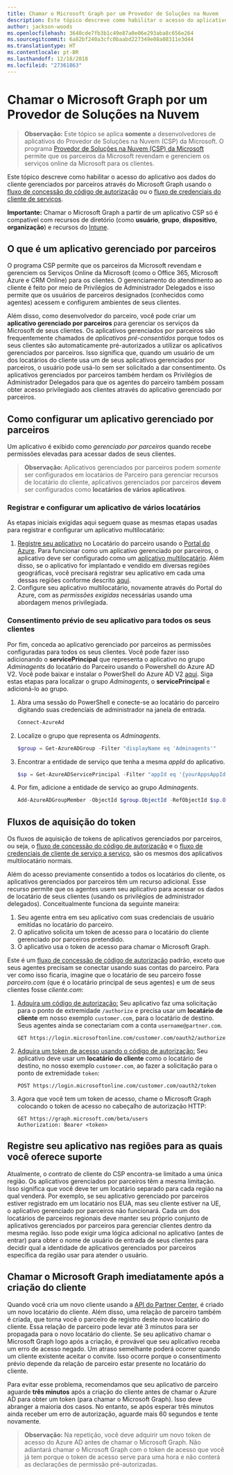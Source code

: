 ```yaml
---
title: Chamar o Microsoft Graph por um Provedor de Soluções na Nuvem
description: Este tópico descreve como habilitar o acesso do aplicativo aos dados do cliente gerenciados por parceiros através do Microsoft Graph usando o fluxo de concessão do código de autorização ou o fluxo de credenciais do cliente de serviços.
author: jackson-woods
ms.openlocfilehash: 3640cde7fb3b1c49e87a0e06e293aba8c656e264
ms.sourcegitcommit: 6a82bf240a3cfc0baabd227349e08a08311e3d44
ms.translationtype: HT
ms.contentlocale: pt-BR
ms.lasthandoff: 12/18/2018
ms.locfileid: "27361863"
---
```

# <a name="call-microsoft-graph-from-a-cloud-solution-provider-application"></a>Chamar o Microsoft Graph por um Provedor de Soluções na Nuvem

> **Observação:** Este tópico se aplica **somente** a desenvolvedores de aplicativos do Provedor de Soluções na Nuvem (CSP) da Microsoft. O programa [Provedor de Soluções na Nuvem (CSP) da Microsoft](https://partner.microsoft.com/pt-BR/cloud-solution-provider) permite que os parceiros da Microsoft revendam e gerenciem os serviços online da Microsoft para os clientes.

Este tópico descreve como habilitar o acesso do aplicativo aos dados do cliente gerenciados por parceiros através do Microsoft Graph usando o [fluxo de concessão do código de autorização](https://docs.microsoft.com/pt-BR/azure/active-directory/develop/active-directory-protocols-oauth-code) ou o [fluxo de credenciais do cliente de serviços](https://docs.microsoft.com/pt-BR/azure/active-directory/develop/active-directory-protocols-oauth-service-to-service).

**Importante:** Chamar o Microsoft Graph a partir de um aplicativo CSP só é compatível com recursos de diretório (como **usuário**, **grupo**, **dispositivo**, **organização**) e recursos do [Intune](/graph/api/resources/intune-graph-overview?view=graph-rest-beta).

## <a name="what-is-a-partner-managed-application"></a>O que é um aplicativo gerenciado por parceiros

O programa CSP permite que os parceiros da Microsoft revendam e gerenciem os Serviços Online da Microsoft (como o Office 365, Microsoft Azure e CRM Online) para os clientes. O gerenciamento do atendimento ao cliente é feito por meio de Privilégios de Administrador Delegados e isso permite que os usuários de parceiros designados (conhecidos como agentes) acessem e configurem ambientes de seus clientes.

Além disso, como desenvolvedor do parceiro, você pode criar um **aplicativo gerenciado por parceiros** para gerenciar os serviços da Microsoft de seus clientes. Os aplicativos gerenciados por parceiros são frequentemente chamados de *aplicativos pré-consentidos* porque todos os seus clientes são automaticamente pré-autorizados a utilizar os aplicativos gerenciados por parceiros. Isso significa que, quando um usuário de um dos locatários do cliente usa um de seus aplicativos gerenciados por parceiros, o usuário pode usá-lo sem ser solicitado a dar consentimento. Os aplicativos gerenciados por parceiros também herdam os Privilégios de Administrador Delegados para que os agentes do parceiro também possam obter acesso privilegiado aos clientes através do aplicativo gerenciado por parceiros.

## <a name="how-to-set-up-a-partner-managed-application"></a>Como configurar um aplicativo gerenciado por parceiros

Um aplicativo é exibido como *gerenciado por parceiros* quando recebe permissões elevadas para acessar dados de seus clientes.

> **Observação:** Aplicativos gerenciados por parceiros podem *somente* ser configurados em locatários de Parceiro para gerenciar recursos de locatário do cliente, aplicativos gerenciados por parceiros **devem** ser configurados como **locatários de vários aplicativos**.

### <a name="register-and-configure-a-multi-tenant-app"></a>Registrar e configurar um aplicativo de vários locatários

As etapas iniciais exigidas aqui seguem quase as mesmas etapas usadas para registrar e configurar um aplicativo multilocatário:

1. [Registre seu aplicativo](https://docs.microsoft.com/pt-BR/azure/active-directory/active-directory-app-registration) no Locatário do parceiro usando o [Portal do Azure](https://portal.azure.com). Para funcionar como um aplicativo gerenciado por parceiros, o aplicativo deve ser configurado como um [aplicativo multilocatário](https://docs.microsoft.com/pt-BR/azure/active-directory/develop/active-directory-devhowto-multi-tenant-overview#update-registration-to-be-multi-tenant). Além disso, se o aplicativo for implantado e vendido em diversas regiões geográficas, você precisará registrar seu aplicativo em cada uma dessas regiões conforme descrito <a href="#region">aqui</a>.
2. Configure seu aplicativo multilocatário, novamente através do Portal do Azure, com as *permissões exigidas* necessárias usando uma abordagem menos privilegiada.

### <a name="pre-consent-your-app-for-all-your-customers"></a>Consentimento prévio de seu aplicativo para todos os seus clientes

Por fim, conceda ao aplicativo gerenciado por parceiros as permissões configuradas para todos os seus clientes. Você pode fazer isso adicionando o **servicePrincipal** que representa o aplicativo no grupo *Adminagents* do locatário do Parceiro usando o Powershell do Azure AD V2. Você pode baixar e instalar o PowerShell do Azure AD V2 [aqui](https://www.powershellgallery.com/packages/AzureAD).  Siga estas etapas para localizar o grupo *Adminagents*, o **servicePrincipal** e adicioná-lo ao grupo.

1. Abra uma sessão do PowerShell e conecte-se ao locatário do parceiro digitando suas credenciais de administrador na janela de entrada.

    ```PowerShell
    Connect-AzureAd
    ```

2. Localize o grupo que representa os *Adminagents*.

    ```PowerShell
    $group = Get-AzureADGroup -Filter "displayName eq 'Adminagents'"
    ```

3. Encontrar a entidade de serviço que tenha a mesma *appId* do aplicativo.

    ```PowerShell
    $sp = Get-AzureADServicePrincipal -Filter "appId eq '{yourAppsAppId}'"
    ```

4. Por fim, adicione a entidade de serviço ao grupo *Adminagents*.

    ```PowerShell
    Add-AzureADGroupMember -ObjectId $group.ObjectId -RefObjectId $sp.ObjectId
    ```

## <a name="token-acquisition-flows"></a>Fluxos de aquisição do token

Os fluxos de aquisição de tokens de aplicativos gerenciados por parceiros, ou seja, o [fluxo de concessão do código de autorização](https://docs.microsoft.com/pt-BR/azure/active-directory/develop/active-directory-protocols-oauth-code) e o [fluxo de credenciais de cliente de serviço a serviço](https://docs.microsoft.com/pt-BR/azure/active-directory/develop/active-directory-protocols-oauth-service-to-service), são os mesmos dos aplicativos multilocatário normais.

Além do acesso previamente consentido a todos os locatários do cliente, os aplicativos gerenciados por parceiros têm um recurso adicional. Esse recurso permite que os agentes usem seu aplicativo para acessar os dados de locatário de seus clientes (usando os privilégios de administrador delegados). Conceitualmente funciona da seguinte maneira:

1. Seu agente entra em seu aplicativo com suas credenciais de usuário emitidas no locatário do parceiro.
2. O aplicativo solicita um token de acesso para o locatário do cliente gerenciado por parceiros pretendido.
3. O aplicativo usa o token de acesso para chamar o Microsoft Graph.

Este é um [fluxo de concessão de código de autorização](https://docs.microsoft.com/pt-BR/azure/active-directory/develop/active-directory-protocols-oauth-code) padrão, exceto que seus agentes precisam se conectar usando suas contas do parceiro. Para ver como isso ficaria, imagine que o locatário de seu parceiro fosse *parceiro.com* (que é o locatário principal de seus agentes) e um de seus clientes fosse *cliente.com*:

1. [Adquira um código de autorização:](https://docs.microsoft.com/pt-BR/azure/active-directory/develop/active-directory-protocols-oauth-code#request-an-authorization-code) Seu aplicativo faz uma solicitação para o ponto de extremidade ```/authorize``` e precisa usar um **locatário de cliente** em nosso exemplo ```customer.com```, para o locatário de destino. Seus agentes ainda se conectariam com a conta ```username@partner.com```.

    ```http
    GET https://login.microsoftonline.com/customer.com/oauth2/authorize
    ```

2. [Adquira um token de acesso usando o código de autorização:](https://docs.microsoft.com/pt-BR/azure/active-directory/develop/active-directory-protocols-oauth-code#use-the-authorization-code-to-request-an-access-token) Seu aplicativo deve usar um **locatário do cliente** como o locatário de destino, no nosso exemplo ```customer.com```, ao fazer a solicitação para o ponto de extremidade ```token```:

    ```http
    POST https://login.microsoftonline.com/customer.com/oauth2/token
    ```

3. Agora que você tem um token de acesso, chame o Microsoft Graph colocando o token de acesso no cabeçalho de autorização HTTP:

    ```http
    GET https://graph.microsoft.com/beta/users
    Authorization: Bearer <token>
    ```

## <a name="register-your-app-in-the-regions-you-support"></a>Registre seu aplicativo nas regiões para as quais você oferece suporte
<a name="region"></a>

Atualmente, o contrato de cliente do CSP encontra-se limitado a uma única região. Os aplicativos gerenciados por parceiros têm a mesma limitação. Isso significa que você deve ter um locatário separado para cada região na qual venderá. Por exemplo, se seu aplicativo gerenciado por parceiros estiver registrado em um locatário nos EUA, mas seu cliente estiver na UE, o aplicativo gerenciado por parceiros não funcionará.  Cada um dos locatários de parceiros regionais deve manter seu próprio conjunto de aplicativos gerenciados por parceiros para gerenciar clientes dentro da mesma região. Isso pode exigir uma lógica adicional no aplicativo (antes de entrar) para obter o nome de usuário de entrada de seus clientes para decidir qual a identidade de aplicativos gerenciados por parceiros específica da região usar para atender o usuário.

## <a name="calling-microsoft-graph-immediately-after-customer-creation"></a>Chamar o Microsoft Graph imediatamente após a criação do cliente

Quando você cria um novo cliente usando a [API do Partner Center](https://partnercenter.microsoft.com/pt-BR/partner/developer), é criado um novo locatário do cliente. Além disso, uma relação de parceiro também é criada, que torna você o parceiro de registro deste novo locatário do cliente. Essa relação de parceiro pode levar até 3 minutos para ser propagada para o novo locatário do cliente. Se seu aplicativo chamar o Microsoft Graph logo após a criação, é provável que seu aplicativo receba um erro de acesso negado. Um atraso semelhante poderá ocorrer quando um cliente existente aceitar o convite. Isso ocorre porque o consentimento prévio depende da relação de parceiro estar presente no locatário do cliente.

Para evitar esse problema, recomendamos que seu aplicativo de parceiro aguarde **três minutos** após a criação do cliente antes de chamar o Azure AD para obter um token (para chamar o Microsoft Graph). Isso deve abranger a maioria dos casos. No entanto, se após esperar três minutos ainda receber um erro de autorização, aguarde mais 60 segundos e tente novamente.

> **Observação:** Na repetição, você deve adquirir um novo token de acesso do Azure AD antes de chamar o Microsoft Graph.  Não adiantará chamar o Microsoft Graph com o token de acesso que você já tem porque o token de acesso serve para uma hora e não conterá as declarações de permissão pré-autorizadas.
